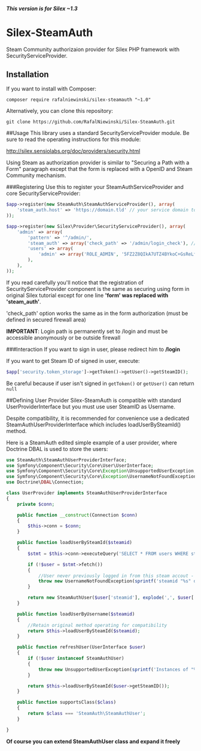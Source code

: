 ##### This version is for Silex ~1.3
# Silex-SteamAuth
Steam Community authorizaion provider for Silex PHP framework with SecurityServiceProvider.

## Installation
If you want to install with Composer:

```
composer require rafalniewinski/silex-steamauth "~1.0"
```

Alternatively, you can clone this repository:
```
git clone https://github.com/RafalNiewinski/Silex-SteamAuth.git
```


##Usage
This library uses a standard SecurityServiceProvider module. Be sure to read the operating instructions for this module:

http://silex.sensiolabs.org/doc/providers/security.html

Using Steam as authorization provider is similar to "Securing a Path with a Form" paragraph except that the form is replaced with a OpenID and Steam Community mechanism.

###Registering
Use this to register your SteamAuthServiceProvider and core SecurityServiceProvider:
```PHP
$app->register(new SteamAuth\SteamAuthServiceProvider(), array(
    'steam_auth.host' => 'https://domain.tld' // your service domain to configure OpenID
));

$app->register(new Silex\Provider\SecurityServiceProvider(), array(
    'admin' => array(
        'pattern' => '^/admin/',
        'steam_auth' => array('check_path' => '/admin/login_check'), // Only this line is different - see below
        'users' => array(
            'admin' => array('ROLE_ADMIN', '5FZ2Z8QIkA7UTZ4BYkoC+GsReLf569mSKDsfods6LYQ8t+a8EW9oaircfMpmaLbPBh4FOBiiFyLfuZmTSUwzZg=='),
        ),
    ),
));
```

If you read carefully you'll notice that the registration of SecurityServiceProvider component is the same as securing using form in original Silex tutorial except for one line
**'form' was replaced with 'steam_auth'**.

'check_path' option works the same as in the form authorization (must be defined in secured firewall area)

**IMPORTANT**: Login path is permanently set to /login and must be accessible anonymously or be outside firewall

###Interaction
If you want to sign in user, please redirect him to **/login**

If you want to get Steam ID of signed in user, execute:
```PHP
$app['security.token_storage']->getToken()->getUser()->getSteamID();
```
Be careful because if user isn't signed in `getToken()` or `getUser()` can return `null`

##Defining User Provider
Silex-SteamAuth is compatible with standard UserProviderInterface but you must use user SteamID as Username.

Despite compatibility, it is recommended for convenience use a dedicated SteamAuthUserProviderInterface which includes loadUserBySteamId() method.

Here is a SteamAuth edited simple example of a user provider, where Doctrine DBAL is used to store the users:
```PHP
use SteamAuth\SteamAuthUserProviderInterface;
use Symfony\Component\Security\Core\User\UserInterface;
use Symfony\Component\Security\Core\Exception\UnsupportedUserException;
use Symfony\Component\Security\Core\Exception\UsernameNotFoundException;
use Doctrine\DBAL\Connection;

class UserProvider implements SteamAuthUserProviderInterface
{
    private $conn;

    public function __construct(Connection $conn)
    {
        $this->conn = $conn;
    }

    public function loadUserBySteamId($steamid)
    {
        $stmt = $this->conn->executeQuery('SELECT * FROM users WHERE steamid = ?', array($steamid));

        if (!$user = $stmt->fetch())
        {
            //User never previously logged in from this steam accout - probably you should create new account now
            throw new UsernameNotFoundException(sprintf('steamid "%s" does not exist.', $steamid));
        }

        return new SteamAuthUser($user['steamid'], explode(',', $user['Roles']));
    }

    public function loadUserByUsername($steamid)
    {
        //Retain original method operating for compatibility
        return $this->loadUserBySteamId($steamid);
    }

    public function refreshUser(UserInterface $user)
    {
        if (!$user instanceof SteamAuthUser)
        {
            throw new UnsupportedUserException(sprintf('Instances of "%s" are not supported.', get_class($user)));
        }

        return $this->loadUserBySteamId($user->getSteamID());
    }

    public function supportsClass($class)
    {
        return $class === 'SteamAuth\SteamAuthUser';
    }

}
```

**Of course you can extend SteamAuthUser class and expand it freely**
